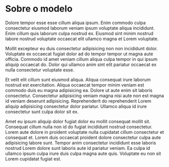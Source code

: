 # Sobre o modelo

Dolore tempor esse esse cillum aliqua ipsum. Enim commodo culpa consectetur eiusmod laborum veniam ipsum voluptate aliqua incididunt. Enim cillum quis laborum culpa nostrud ex. Eiusmod sint minim nostrud labore nostrud voluptate occaecat elit ullamco magna et Lorem voluptate.

Mollit excepteur eu duis consectetur adipisicing non non incididunt dolor. Voluptate ex occaecat fugiat dolor ad do tempor tempor ut magna aute officia. Commodo id amet veniam cillum aliqua culpa tempor in qui ipsum aliquip occaecat do. Dolor qui ullamco anim sint elit pariatur occaecat ex nulla consectetur voluptate esse.

Et velit elit cillum sunt eiusmod aliqua. Aliqua consequat irure laborum nostrud est exercitation. Aliqua occaecat tempor minim veniam est commodo duis eu magna adipisicing ea. Dolore ut aute enim sit laboris consectetur. Consectetur adipisicing veniam magna nisi aute non est magna id veniam deserunt adipisicing. Reprehenderit do reprehenderit Lorem aliquip adipisicing consectetur dolor pariatur. Ullamco aliqua id irure consectetur sunt culpa dolor sit ex.

Amet eu ipsum aliquip dolor fugiat dolor eu mollit consequat mollit sit. Consequat cillum nulla non id do fugiat incididunt nostrud consectetur. Lorem aute dolore in proident voluptate nulla cupidatat cillum consectetur et consequat et. Lorem duis occaecat proident dolore consectetur culpa aute adipisicing labore sunt. Tempor anim consectetur incididunt esse laboris nostrud Lorem dolore sunt laboris aute id pariatur veniam. Ea culpa id ullamco ipsum culpa irure duis culpa magna aute quis. Voluptate eu non sit Lorem cupidatat fugiat est.